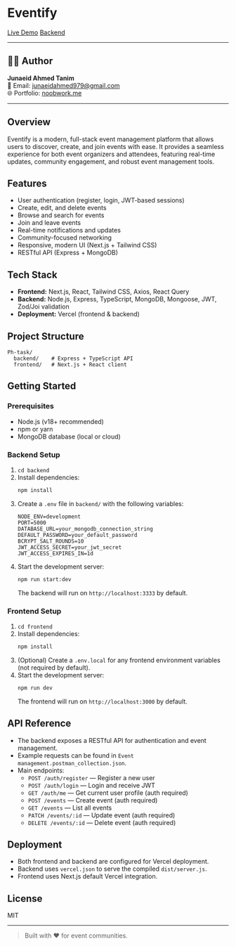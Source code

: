 # Eventify

[Live Demo](https://eventify-ochre.vercel.app)
[Backend](https://event-server-ashy.vercel.app)

---

## 👨‍💻 Author

**Junaeid Ahmed Tanim**  
📧 Email: [junaeidahmed979@gmail.com](mailto:junaeidahmed979@gmail.com)  
🌐 Portfolio: [noobwork.me](https://noobwork.me)

---
## Overview
Eventify is a modern, full-stack event management platform that allows users to discover, create, and join events with ease. It provides a seamless experience for both event organizers and attendees, featuring real-time updates, community engagement, and robust event management tools.

## Features
- User authentication (register, login, JWT-based sessions)
- Create, edit, and delete events
- Browse and search for events
- Join and leave events
- Real-time notifications and updates
- Community-focused networking
- Responsive, modern UI (Next.js + Tailwind CSS)
- RESTful API (Express + MongoDB)

## Tech Stack
- **Frontend:** Next.js, React, Tailwind CSS, Axios, React Query
- **Backend:** Node.js, Express, TypeScript, MongoDB, Mongoose, JWT, Zod/Joi validation
- **Deployment:** Vercel (frontend & backend)

## Project Structure
```
Ph-task/
  backend/    # Express + TypeScript API
  frontend/   # Next.js + React client
```

## Getting Started

### Prerequisites
- Node.js (v18+ recommended)
- npm or yarn
- MongoDB database (local or cloud)

### Backend Setup
1. `cd backend`
2. Install dependencies:
   ```bash
   npm install
   ```
3. Create a `.env` file in `backend/` with the following variables:
   ```env
   NODE_ENV=development
   PORT=5000
   DATABASE_URL=your_mongodb_connection_string
   DEFAULT_PASSWORD=your_default_password
   BCRYPT_SALT_ROUNDS=10
   JWT_ACCESS_SECRET=your_jwt_secret
   JWT_ACCESS_EXPIRES_IN=1d
   ```
4. Start the development server:
   ```bash
   npm run start:dev
   ```
   The backend will run on `http://localhost:3333` by default.

### Frontend Setup
1. `cd frontend`
2. Install dependencies:
   ```bash
   npm install
   ```
3. (Optional) Create a `.env.local` for any frontend environment variables (not required by default).
4. Start the development server:
   ```bash
   npm run dev
   ```
   The frontend will run on `http://localhost:3000` by default.

## API Reference
- The backend exposes a RESTful API for authentication and event management.
- Example requests can be found in `Event management.postman_collection.json`.
- Main endpoints:
  - `POST /auth/register` — Register a new user
  - `POST /auth/login` — Login and receive JWT
  - `GET /auth/me` — Get current user profile (auth required)
  - `POST /events` — Create event (auth required)
  - `GET /events` — List all events
  - `PATCH /events/:id` — Update event (auth required)
  - `DELETE /events/:id` — Delete event (auth required)

## Deployment
- Both frontend and backend are configured for Vercel deployment.
- Backend uses `vercel.json` to serve the compiled `dist/server.js`.
- Frontend uses Next.js default Vercel integration.

## License
MIT

---

> Built with ❤️ for event communities. 